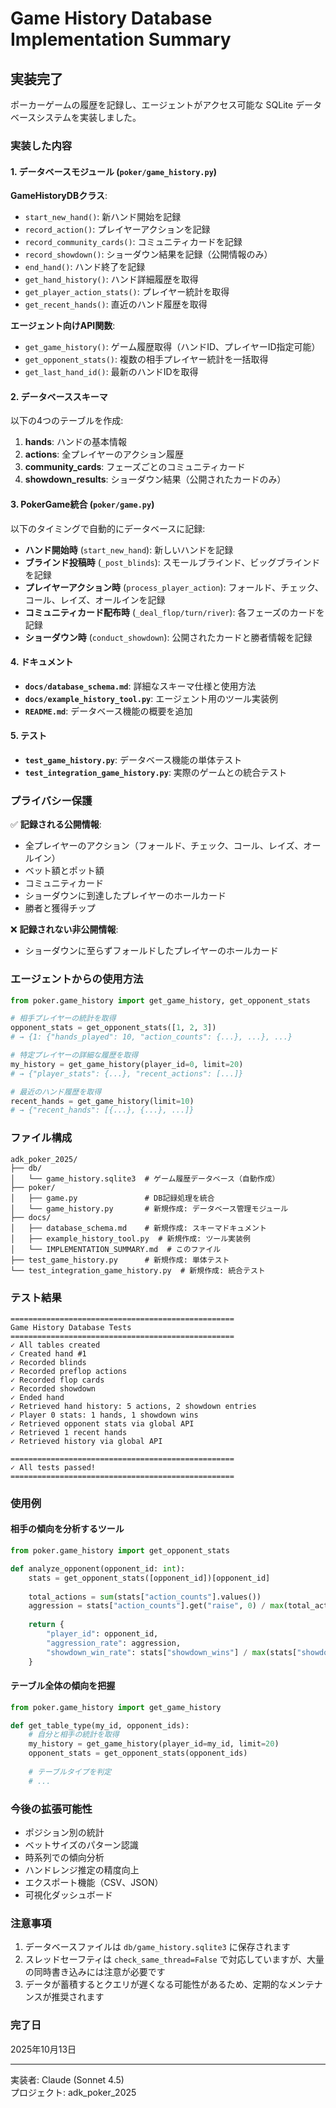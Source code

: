 # Game History Database Implementation Summary

## 実装完了

ポーカーゲームの履歴を記録し、エージェントがアクセス可能な SQLite データベースシステムを実装しました。

### 実装した内容

#### 1. データベースモジュール (`poker/game_history.py`)

**GameHistoryDBクラス**:
- `start_new_hand()`: 新ハンド開始を記録
- `record_action()`: プレイヤーアクションを記録
- `record_community_cards()`: コミュニティカードを記録
- `record_showdown()`: ショーダウン結果を記録（公開情報のみ）
- `end_hand()`: ハンド終了を記録
- `get_hand_history()`: ハンド詳細履歴を取得
- `get_player_action_stats()`: プレイヤー統計を取得
- `get_recent_hands()`: 直近のハンド履歴を取得

**エージェント向けAPI関数**:
- `get_game_history()`: ゲーム履歴取得（ハンドID、プレイヤーID指定可能）
- `get_opponent_stats()`: 複数の相手プレイヤー統計を一括取得
- `get_last_hand_id()`: 最新のハンドIDを取得

#### 2. データベーススキーマ

以下の4つのテーブルを作成:

1. **hands**: ハンドの基本情報
2. **actions**: 全プレイヤーのアクション履歴
3. **community_cards**: フェーズごとのコミュニティカード
4. **showdown_results**: ショーダウン結果（公開されたカードのみ）

#### 3. PokerGame統合 (`poker/game.py`)

以下のタイミングで自動的にデータベースに記録:

- **ハンド開始時** (`start_new_hand`): 新しいハンドを記録
- **ブラインド投稿時** (`_post_blinds`): スモールブラインド、ビッグブラインドを記録
- **プレイヤーアクション時** (`process_player_action`): フォールド、チェック、コール、レイズ、オールインを記録
- **コミュニティカード配布時** (`_deal_flop/turn/river`): 各フェーズのカードを記録
- **ショーダウン時** (`conduct_showdown`): 公開されたカードと勝者情報を記録

#### 4. ドキュメント

- **`docs/database_schema.md`**: 詳細なスキーマ仕様と使用方法
- **`docs/example_history_tool.py`**: エージェント用のツール実装例
- **`README.md`**: データベース機能の概要を追加

#### 5. テスト

- **`test_game_history.py`**: データベース機能の単体テスト
- **`test_integration_game_history.py`**: 実際のゲームとの統合テスト

### プライバシー保護

✅ **記録される公開情報**:
- 全プレイヤーのアクション（フォールド、チェック、コール、レイズ、オールイン）
- ベット額とポット額
- コミュニティカード
- ショーダウンに到達したプレイヤーのホールカード
- 勝者と獲得チップ

❌ **記録されない非公開情報**:
- ショーダウンに至らずフォールドしたプレイヤーのホールカード

### エージェントからの使用方法

```python
from poker.game_history import get_game_history, get_opponent_stats

# 相手プレイヤーの統計を取得
opponent_stats = get_opponent_stats([1, 2, 3])
# → {1: {"hands_played": 10, "action_counts": {...}, ...}, ...}

# 特定プレイヤーの詳細な履歴を取得
my_history = get_game_history(player_id=0, limit=20)
# → {"player_stats": {...}, "recent_actions": [...]}

# 最近のハンド履歴を取得
recent_hands = get_game_history(limit=10)
# → {"recent_hands": [{...}, {...}, ...]}
```

### ファイル構成

```
adk_poker_2025/
├── db/
│   └── game_history.sqlite3  # ゲーム履歴データベース（自動作成）
├── poker/
│   ├── game.py               # DB記録処理を統合
│   └── game_history.py       # 新規作成: データベース管理モジュール
├── docs/
│   ├── database_schema.md    # 新規作成: スキーマドキュメント
│   ├── example_history_tool.py  # 新規作成: ツール実装例
│   └── IMPLEMENTATION_SUMMARY.md  # このファイル
├── test_game_history.py      # 新規作成: 単体テスト
└── test_integration_game_history.py  # 新規作成: 統合テスト
```

### テスト結果

```
==================================================
Game History Database Tests
==================================================
✓ All tables created
✓ Created hand #1
✓ Recorded blinds
✓ Recorded preflop actions
✓ Recorded flop cards
✓ Recorded showdown
✓ Ended hand
✓ Retrieved hand history: 5 actions, 2 showdown entries
✓ Player 0 stats: 1 hands, 1 showdown wins
✓ Retrieved opponent stats via global API
✓ Retrieved 1 recent hands
✓ Retrieved history via global API

==================================================
✓ All tests passed!
==================================================
```

### 使用例

#### 相手の傾向を分析するツール

```python
from poker.game_history import get_opponent_stats

def analyze_opponent(opponent_id: int):
    stats = get_opponent_stats([opponent_id])[opponent_id]
    
    total_actions = sum(stats["action_counts"].values())
    aggression = stats["action_counts"].get("raise", 0) / max(total_actions, 1)
    
    return {
        "player_id": opponent_id,
        "aggression_rate": aggression,
        "showdown_win_rate": stats["showdown_wins"] / max(stats["showdowns"], 1),
    }
```

#### テーブル全体の傾向を把握

```python
from poker.game_history import get_game_history

def get_table_type(my_id, opponent_ids):
    # 自分と相手の統計を取得
    my_history = get_game_history(player_id=my_id, limit=20)
    opponent_stats = get_opponent_stats(opponent_ids)
    
    # テーブルタイプを判定
    # ...
```

### 今後の拡張可能性

- ポジション別の統計
- ベットサイズのパターン認識
- 時系列での傾向分析
- ハンドレンジ推定の精度向上
- エクスポート機能（CSV、JSON）
- 可視化ダッシュボード

### 注意事項

1. データベースファイルは `db/game_history.sqlite3` に保存されます
2. スレッドセーフティは `check_same_thread=False` で対応していますが、大量の同時書き込みには注意が必要です
3. データが蓄積するとクエリが遅くなる可能性があるため、定期的なメンテナンスが推奨されます

### 完了日

2025年10月13日

---

実装者: Claude (Sonnet 4.5)  
プロジェクト: adk_poker_2025

